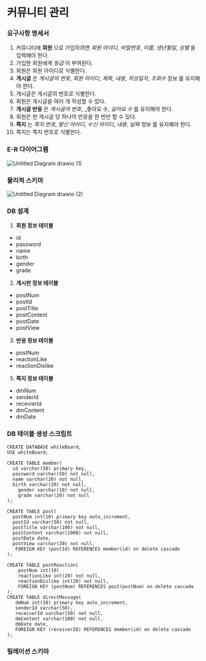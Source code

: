 # 커뮤니티 관리
### 요구사항 명세서
1. 커뮤니티에 __회원__ 으로 가입하려면 _회원 아이디_, _비밀번호_, _이름_, _생년월일_, _성별_ 을 입력해야 한다.
2. 가입한 회원에게 _등급_ 이 부여된다.
3. 회원은 회원 아이디로 식별한다.
4. __게시글__ 은 _게시글의 번호_, _회원 아이디_, _제목_, _내용_, _작성일자_, _조회수_ 정보 를 유지해야 한다.
5. 게시글은 게시글의 번호로 식별한다.
6. 회원은 게시글을 여러 개 작성할 수 있다.
7. __게시글 반응__ 은 _게시글의 번호_, _좋아요 수, _싫어요 수_ 를 유지해야 한다.
8. 회원은 한 게시글 당 하나의 반응을 한 번만 할 수 있다.
9. __쪽지__ 는 _쪽지 번호_, _발신 아이디_, _수신 아이디_, _내용_, _날짜_ 정보 를 유지해야 한다.
10. 쪽지는 쪽지 번호로 식별한다.

### E-R 다이어그램
![Untitled Diagram drawio (1)](https://user-images.githubusercontent.com/81346296/169706047-492bd5c1-52ff-4192-ae27-c22928cd50e6.png)
### 물리적 스키마
![Untitled Diagram drawio (2)](https://user-images.githubusercontent.com/81346296/169706072-faf5e309-33ba-45f3-807b-4417a6287e9c.png)

### DB 설계
1. __회원 정보 테이블__
+ id
+ password
+ name
+ birth
+ gender
+ grade
2. __게시판 정보 테이블__
+ postNum
+ postId
+ postTitle
+ postContent
+ postDate
+ postView
3. __반응 정보 테이블__
+ postNum
+ reactionLike
+ reactionDislike
5. __쪽지 정보 테이블__
+ dmNum
+ senderId
+ recevierId
+ dmContent
+ dmDate

### DB 테이블 생성 스크립트
```
CREATE DATABASE whiteBoard;
USE whiteBoard;

CREATE TABLE member(
  id varchar(50) primary key,
  password varchar(50) not null,
  name varchar(20) not null,
  birth varchar(20) not null,
	gender varchar(10) not null,
	grade varchar(20) not null
);

CREATE TABLE post(
  postNum int(10) primary key auto_increment,
  postId varchar(50) not null,
  postTitle varchar(100) not null,
  postContent varchar(1000) not null,
  postDate date,
  postView varchar(20) not null,
   FOREIGN KEY (postId) REFERENCES member(id) on delete cascade
);

CREATE TABLE postReaction(
	postNum int(10)
	reactionLike int(20) not null,
	reactionDislike int(20) not null,
	FOREIGN KEY (postNum) REFERENCES post(postNum) on delete cascade
);
CREATE TABLE directMessage(
   dmNum int(10) primary key auto_increment,
   senderId varchar(50),
   receiverId varchar(50) not null,
   dmContent varchar(100) not null,
   dmDate date,
   FOREIGN KEY (receiverID) REFERENCES member(id) on delete cascade
);
```
### 릴레이션 스키마
